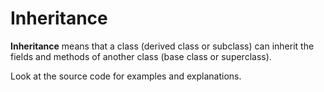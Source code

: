 # Inheritance
<p><b>Inheritance</b> means that a class (derived class or subclass) can inherit the fields and methods of another class (base class or superclass).</p>
<p>Look at the source code for examples and explanations.</p>
